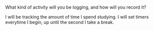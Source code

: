 What kind of activity will you be logging, and how will you record it?

I will be tracking the amount of time I spend studying.
I will set timers everytime I begin, up until the second I take a break.
